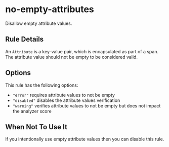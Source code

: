 # no-empty-attributes

Disallow empty attribute values.

## Rule Details

An `Attribute` is a key-value pair, which is encapsulated as part of a span. The attribute value should not be empty to be considered valid.

## Options

This rule has the following options:

- `"error"` requires attribute values to not be empty
- `"disabled"` disables the attribute values verification
- `"warning"` verifies attribute values to not be empty but does not impact the analyzer score

## When Not To Use It

If you intentionally use empty attribute values then you can disable this rule.
